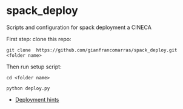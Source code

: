 # spack_deploy
Scripts and configuration for spack deployment a CINECA

First step: clone this repo:

    git clone  https://github.com/gianfrancomarras/spack_deploy.git <folder name>

    
Then run setup script:

    cd <folder name>
    
    python deploy.py


  * [Deployment hints](https://github.com/RemoteConnectionManager/RCM_spack_deploy/blob/master/DEPLOY_HINTS.md)
